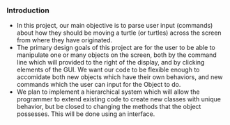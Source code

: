 ### Introduction
* In this project, our main objective is to parse user input (commands) about how they should be moving a turtle (or turtles) across the screen from where they have originated.
* The primary design goals of this project are for the user to be able to manipulate one or many objects on the screen, both by the command line which will provided to the right of the display, and by clicking elements of the GUI. We want our code to be flexible enough to accomidate both new objects which have their own behaviors, and new commands which the user can input for the Object to do.
* We plan to implement a hierarchical system which will allow the programmer to extend existing code to create new classes with unique behavior, but be closed to changing the methods that the object possesses. This will be done using an interface.
